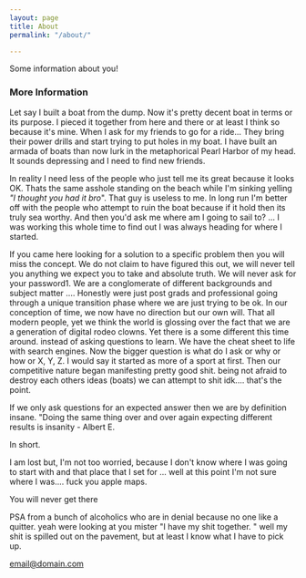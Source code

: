 ```yaml
---
layout: page
title: About
permalink: "/about/"

---
```

Some information about you!

### More Information

Let say I built a boat from the dump. Now it's pretty decent boat in terms or its purpose. I pieced it together from here and there or at least I think so because it's mine. When I ask for my friends to go for a ride... They bring their power drills and start trying to put holes in my boat. I have built an armada of boats than now lurk in the metaphorical Pearl Harbor of my head. It sounds depressing and I need to find new friends. 

In reality I need less of the people who just tell me its great because it looks OK. Thats the same asshole standing on the beach while I'm sinking yelling _"I thought you had it bro_". That guy is useless to me. In long run I'm better off with the people who attempt to ruin the boat because if it hold then its truly sea worthy. And then you'd ask me where am I going to sail to? ...  I was working this whole time to find out I was always heading for where I started.

If you came here looking for a solution to a specific problem then you will miss the concept. We do not claim to have figured this out, we will never tell you anything we expect you to take and absolute truth. We will never ask for your password1. We are a conglomerate of different backgrounds and subject matter .... Honestly were just post grads and professional going through a unique transition phase where we are just trying to be ok. In our conception of time, we now have no direction but our own will. That all modern people, yet we think the world is glossing over the fact that we are a generation of digital  rodeo clowns. Yet there is a some different this time around. instead of asking questions to learn. We have the cheat sheet to life with search engines. Now the bigger question is what do I ask or why or how or X, Y, Z.  I would say it started as more of a sport at first. Then our competitive nature began manifesting pretty good shit. being not afraid to destroy each others ideas (boats) we can attempt to shit idk.... that's the point.

 If we only ask questions for an expected answer then we are by definition insane. "Doing the same thing over and over again  expecting different results is insanity - Albert E. 

In short.

 I am lost but, I'm not too worried, because I don't know where I was going to start with and that place that I set for ... well at this point I'm not sure where I was.... fuck you apple maps.

You will never get there

PSA from a bunch of alcoholics who are in denial because no one like a quitter.  yeah were looking at you mister "I have my shit together. " well my shit is spilled out on the pavement, but at least I know what I have to pick up.

[email@domain.com](mailto:email@domain.com)